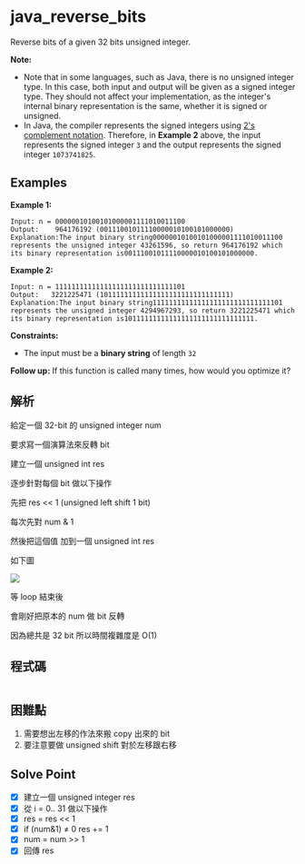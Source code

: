 # java_reverse_bits

Reverse bits of a given 32 bits unsigned integer.

**Note:**

- Note that in some languages, such as Java, there is no unsigned integer type. In this case, both input and output will be given as a signed integer type. They should not affect your implementation, as the integer's internal binary representation is the same, whether it is signed or unsigned.
- In Java, the compiler represents the signed integers using [2's complement notation](https://en.wikipedia.org/wiki/Two%27s_complement). Therefore, in **Example 2** above, the input represents the signed integer `3` and the output represents the signed integer `1073741825`.

## Examples

**Example 1:**

```
Input: n = 00000010100101000001111010011100
Output:    964176192 (00111001011110000010100101000000)
Explanation:The input binary string00000010100101000001111010011100 represents the unsigned integer 43261596, so return 964176192 which its binary representation is00111001011110000010100101000000.

```

**Example 2:**

```
Input: n = 11111111111111111111111111111101
Output:   3221225471 (10111111111111111111111111111111)
Explanation:The input binary string11111111111111111111111111111101 represents the unsigned integer 4294967293, so return 3221225471 which its binary representation is10111111111111111111111111111111.

```

**Constraints:**

- The input must be a **binary string** of length `32`

**Follow up:** If this function is called many times, how would you optimize it?

## 解析

給定一個 32-bit 的 unsigned integer  num

要求寫一個演算法來反轉 bit

建立一個 unsigned int res

逐步針對每個 bit 做以下操作

先把 res << 1 (unsigned left shift 1 bit)

每次先對 num & 1

然後把這個值 加到一個 unsigned int res

如下圖

![](https://i.imgur.com/v03ehe1.png)

等 loop 結束後

會剛好把原本的 num 做 bit 反轉

因為總共是 32 bit 所以時間複雜度是 O(1)

## 程式碼
```java
```
## 困難點

1. 需要想出左移的作法來搬 copy 出來的 bit
2. 要注意要做 unsigned shift 對於左移跟右移

## Solve Point

- [x]  建立一個 unsigned integer res
- [x]  從 i = 0.. 31 做以下操作
- [x]  res = res << 1
- [x]  if (num&1) ≠ 0 res += 1
- [x]  num = num >> 1
- [x]  回傳 res